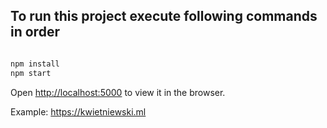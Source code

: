## To run this project execute following commands in order

```javascript

npm install
npm start
```

Open [http://localhost:5000](http://localhost:5000) to view it in the browser.

Example: https://kwietniewski.ml
